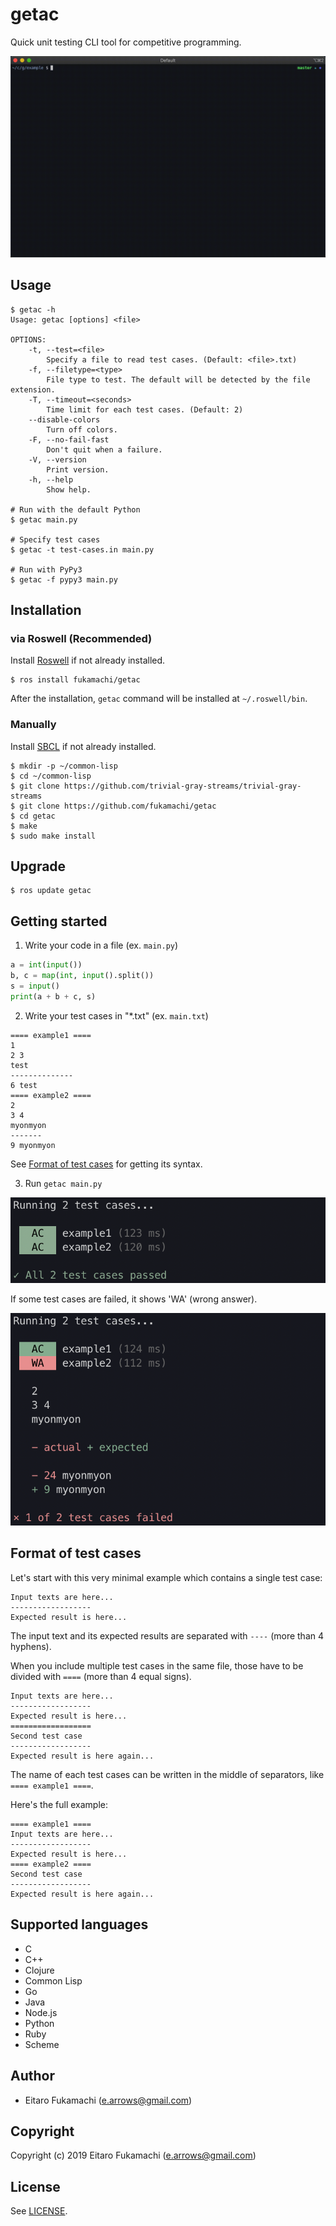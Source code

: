 # getac

Quick unit testing CLI tool for competitive programming.

![Screenshot](images/screencast.gif)

## Usage

```
$ getac -h
Usage: getac [options] <file>

OPTIONS:
    -t, --test=<file>
        Specify a file to read test cases. (Default: <file>.txt)
    -f, --filetype=<type>
        File type to test. The default will be detected by the file extension.
    -T, --timeout=<seconds>
        Time limit for each test cases. (Default: 2)
    --disable-colors
        Turn off colors.
    -F, --no-fail-fast
        Don't quit when a failure.
    -V, --version
        Print version.
    -h, --help
        Show help.

# Run with the default Python
$ getac main.py

# Specify test cases
$ getac -t test-cases.in main.py

# Run with PyPy3
$ getac -f pypy3 main.py
```

## Installation

### via Roswell (Recommended)

Install [Roswell](https://github.com/roswell/roswell) if not already installed.

```
$ ros install fukamachi/getac
```

After the installation, `getac` command will be installed at `~/.roswell/bin`.

### Manually

Install [SBCL](http://sbcl.org/) if not already installed.

```
$ mkdir -p ~/common-lisp
$ cd ~/common-lisp
$ git clone https://github.com/trivial-gray-streams/trivial-gray-streams
$ git clone https://github.com/fukamachi/getac
$ cd getac
$ make
$ sudo make install
```

## Upgrade

```
$ ros update getac
```

## Getting started

1. Write your code in a file (ex. `main.py`)

```python
a = int(input())
b, c = map(int, input().split())
s = input()
print(a + b + c, s)
```

2. Write your test cases in "*.txt" (ex. `main.txt`)

```
==== example1 ====
1
2 3
test
--------------
6 test
==== example2 ====
2
3 4
myonmyon
-------
9 myonmyon
```

See [Format of test cases](#format-of-test-cases) for getting its syntax.

3. Run `getac main.py`

![Screenshot of successed tests](images/screenshot-1.png)

If some test cases are failed, it shows 'WA' (wrong answer).

![Screenshot of failed tests](images/screenshot-2.png)

## Format of test cases

Let's start with this very minimal example which contains a single test case:

```
Input texts are here...
------------------
Expected result is here...
```

The input text and its expected results are separated with `----` (more than 4 hyphens).

When you include multiple test cases in the same file, those have to be divided with `====` (more than 4 equal signs).

```
Input texts are here...
------------------
Expected result is here...
==================
Second test case
------------------
Expected result is here again...
```

The name of each test cases can be written in the middle of separators, like `==== example1 ====`.

Here's the full example:

```
==== example1 ====
Input texts are here...
------------------
Expected result is here...
==== example2 ====
Second test case
------------------
Expected result is here again...
```

## Supported languages

* C
* C++
* Clojure
* Common Lisp
* Go
* Java
* Node.js
* Python
* Ruby
* Scheme

## Author

* Eitaro Fukamachi (e.arrows@gmail.com)

## Copyright

Copyright (c) 2019 Eitaro Fukamachi (e.arrows@gmail.com)

## License

See [LICENSE](LICENSE).

